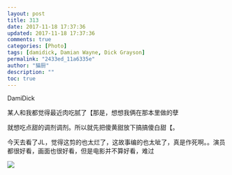 ```yaml
---
layout: post
title: 313
date: 2017-11-18 17:37:36
updated: 2017-11-18 17:37:36
comments: true
categories: [Photo]
tags: [damidick, Damian Wayne, Dick Grayson]
permalink: "2433ed_11a6335e"
author: "猫厨"
description: ""
toc: true
---
```


<p>DamiDick</p> 
<p>某人和我都觉得最近肉吃腻了【那是，想想我俩在那本里做的孽</p> 
<p>就想吃点甜的调剂调剂。所以就先把傻黄甜放下搞搞傻白甜【。</p> 
<p>今天去看了JL，觉得这剪的也太烂了，这故事编的也太呲了，真是作死啊。。演员都很好看，画面也很好看，但是电影并不算好看，难过</p>

![](https://nos.netease.com/imglf5/img/cVZNdzJtQk9JV2VpamFQTXhQWVpJYkR6VURMS0YrSWZoT1l2dDBOZ2pGVGJlWHh2clo3SjN3PT0.jpg)
